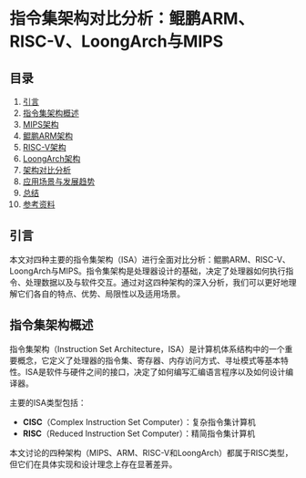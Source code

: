 # 指令集架构对比分析：鲲鹏ARM、RISC-V、LoongArch与MIPS

## 目录
1. [引言](#引言)
2. [指令集架构概述](#指令集架构概述)
3. [MIPS架构](#mips架构)
4. [鲲鹏ARM架构](#鲲鹏arm架构)
5. [RISC-V架构](#risc-v架构)
6. [LoongArch架构](#loongarch架构)
7. [架构对比分析](#架构对比分析)
8. [应用场景与发展趋势](#应用场景与发展趋势)
9. [总结](#总结)
10. [参考资料](#参考资料)

## 引言

本文对四种主要的指令集架构（ISA）进行全面对比分析：鲲鹏ARM、RISC-V、LoongArch与MIPS。指令集架构是处理器设计的基础，决定了处理器如何执行指令、处理数据以及与软件交互。通过对这四种架构的深入分析，我们可以更好地理解它们各自的特点、优势、局限性以及适用场景。

## 指令集架构概述

指令集架构（Instruction Set Architecture，ISA）是计算机体系结构中的一个重要概念，它定义了处理器的指令集、寄存器、内存访问方式、寻址模式等基本特性。ISA是软件与硬件之间的接口，决定了如何编写汇编语言程序以及如何设计编译器。

主要的ISA类型包括：
- **CISC**（Complex Instruction Set Computer）：复杂指令集计算机
- **RISC**（Reduced Instruction Set Computer）：精简指令集计算机

本文讨论的四种架构（MIPS、ARM、RISC-V和LoongArch）都属于RISC类型，但它们在具体实现和设计理念上存在显著差异。
